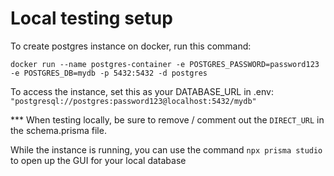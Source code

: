 # Local testing setup
To create postgres instance on docker, run this command: 

`docker run --name postgres-container -e POSTGRES_PASSWORD=password123 -e POSTGRES_DB=mydb -p 5432:5432 -d postgres `

To access the instance, set this as your DATABASE_URL in .env: `"postgresql://postgres:password123@localhost:5432/mydb"`

*** When testing locally, be sure to remove / comment out the `DIRECT_URL` in the schema.prisma file. 

While the instance is running, you can use the command `npx prisma studio` to open up the GUI for your local database

